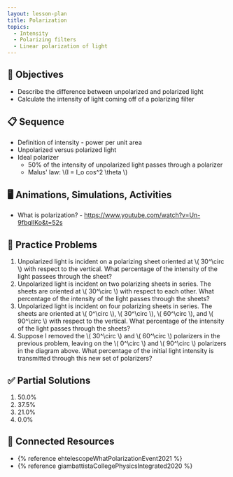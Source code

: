 ```yaml
---
layout: lesson-plan
title: Polarization
topics:
  - Intensity
  - Polarizing filters
  - Linear polarization of light
---
```


## 🎯 Objectives

* Describe the difference between unpolarized and polarized light
* Calculate the intensity of light coming off of a polarizing filter

## 📋 Sequence

* Definition of intensity - power per unit area
* Unpolarized versus polarized light
* Ideal polarizer
  * 50% of the intensity of unpolarized light passes through a polarizer
  * Malus' law: \\(I = I_o cos^2 \\theta \\)

## 🖥️ Animations, Simulations, Activities

* What is polarization? - <https://www.youtube.com/watch?v=Un-9fbqlIKo&t=52s>

## 📝 Practice Problems

1. Unpolarized light is incident on a polarizing sheet oriented at \\( 30^\\circ \\) with respect to the vertical. What percentage of the intensity of the light passees through the sheet?
2. Unpolarized light is incident on two polarizing sheets in series. The sheets are oriented at \\( 30^\\circ \\) with respect to each other. What percentage of the intensity of the light passes through the sheets?
3. Unpolarized light is incident on four polarizing sheets in series. The sheets are oriented at \\( 0^\\circ \\), \\( 30^\\circ \\), \\( 60^\\circ \\), and \\( 90^\\circ \\) with respect to the vertical. What percentage of the intensity of the light passes through the sheets?
4. Suppose I removed the \\( 30^\\circ \\) and \\( 60^\\circ \\) polarizers in the previous problem, leaving on the \\( 0^\\circ \\) and \\( 90^\\circ \\) polarizers in the diagram above. What percentage of the initial light intensity is transmitted through this new set of polarizers?

## ✅ Partial Solutions

1. 50.0%
2. 37.5%
3. 21.0%
4. 0.0%

## 📘 Connected Resources

* {% reference ehtelescopeWhatPolarizationEvent2021 %}
* {% reference giambattistaCollegePhysicsIntegrated2020 %}
